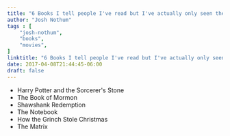 ```yaml
---
title: "6 Books I tell people I've read but I've actually only seen the movie"
author: "Josh Nothum"
tags : [
    "josh-nothum",
    "books",
    "movies",
]
linktitle: "6 Books I tell people I've read but I've actually only seen the movie"
date: 2017-04-08T21:44:45-06:00
draft: false
---
```


* Harry Potter and the Sorcerer's Stone
* The Book of Mormon
* Shawshank Redemption
* The Notebook
* How the Grinch Stole Christmas
* The Matrix
